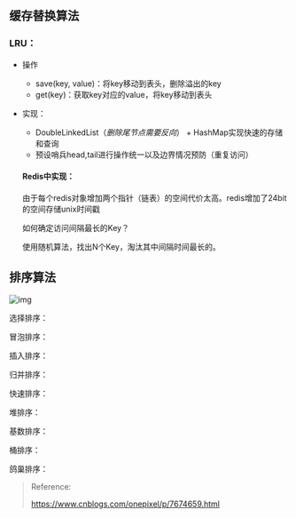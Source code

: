 ## 缓存替换算法

### LRU：

- 操作

  - save(key, value)：将key移动到表头，删除溢出的key
  - get(key)：获取key对应的value，将key移动到表头

- 实现：

  - DoubleLinkedList（*删除尾节点需要反向*） + HashMap实现快速的存储和查询
  - 预设哨兵head,tail进行操作统一以及边界情况预防（重复访问）

  #### Redis中实现：

  由于每个redis对象增加两个指针（链表）的空间代价太高。redis增加了24bit的空间存储unix时间戳

  如何确定访问间隔最长的Key？

  使用随机算法，找出N个Key，淘汰其中间隔时间最长的。

  



## 排序算法

![img](/Users/zhangyi/proj-dev/knowledge-review/images/algorithm/sort-01.png)

选择排序：

冒泡排序：

插入排序：

归并排序：

快速排序：

堆排序：

基数排序：

桶排序：

鸽巢排序：



> Reference:
>
>  https://www.cnblogs.com/onepixel/p/7674659.html